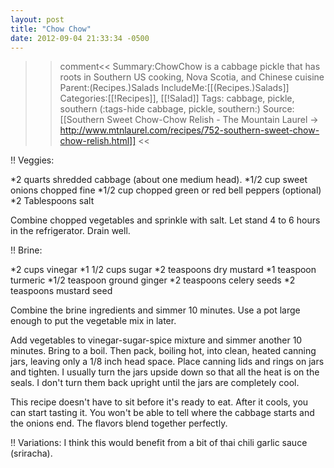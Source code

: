 ```yaml
---
layout: post
title: "Chow Chow"
date: 2012-09-04 21:33:34 -0500
---
```

>>comment<<
Summary:ChowChow is a cabbage pickle that has roots in Southern US cooking, Nova Scotia, and Chinese cuisine
Parent:(Recipes.)Salads
IncludeMe:[[(Recipes.)Salads]]
Categories:[[!Recipes]], [[!Salad]]
Tags: cabbage, pickle, southern
(:tags-hide cabbage, pickle, southern:)
Source: [[Southern Sweet Chow-Chow Relish - The Mountain Laurel -> http://www.mtnlaurel.com/recipes/752-southern-sweet-chow-chow-relish.html]]
>><<


!! Veggies:

*2 quarts shredded cabbage (about one medium head).
*1/2 cup sweet onions chopped fine
*1/2 cup chopped green or red bell peppers (optional)
*2 Tablespoons salt

Combine chopped vegetables and sprinkle with salt. Let stand 4 to 6 hours in the refrigerator. Drain well.

!! Brine:

*2 cups vinegar
*1 1/2 cups sugar
*2 teaspoons dry mustard
*1 teaspoon turmeric
*1/2 teaspoon ground ginger
*2 teaspoons celery seeds
*2 teaspoons mustard seed

Combine the brine ingredients and simmer 10 minutes. Use a pot large enough to put the vegetable mix in later.

Add vegetables to vinegar-sugar-spice mixture and simmer another 10 minutes. Bring to a boil. Then pack, boiling hot, into clean, heated canning jars, leaving only a 1/8 inch head space. Place canning lids and rings on jars and tighten. I usually turn the jars upside down so that all the heat is on the seals. I don't turn them back upright until the jars are completely cool.

This recipe doesn't have to sit before it's ready to eat. After it cools, you can start tasting it. You won't be able to tell where the cabbage starts and the onions end. The flavors blend together perfectly.

!! Variations:
I think this would benefit from a bit of thai chili garlic sauce (sriracha).

